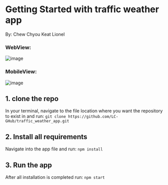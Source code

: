 # Getting Started with traffic weather app

By: Chew Chyou Keat Lionel
### WebView:
![image](https://user-images.githubusercontent.com/92838415/219385578-210f9b8e-b501-4dd1-bf97-aad322eb22e8.png)

### MobileView:
![image](https://user-images.githubusercontent.com/92838415/219385738-9110e760-f288-4ca3-be50-992aeef9fdf7.png)

## 1. clone the repo
In your terminal, navigate to the file location where you want the repository to exist in and run:
```git clone https://github.com/LC-GHub/traffic_weather_app.git```

## 2. Install all requirements
Navigate into the app file and run:
```npm install```

## 3. Run the app
After all installation is completed run:
```npm start```



